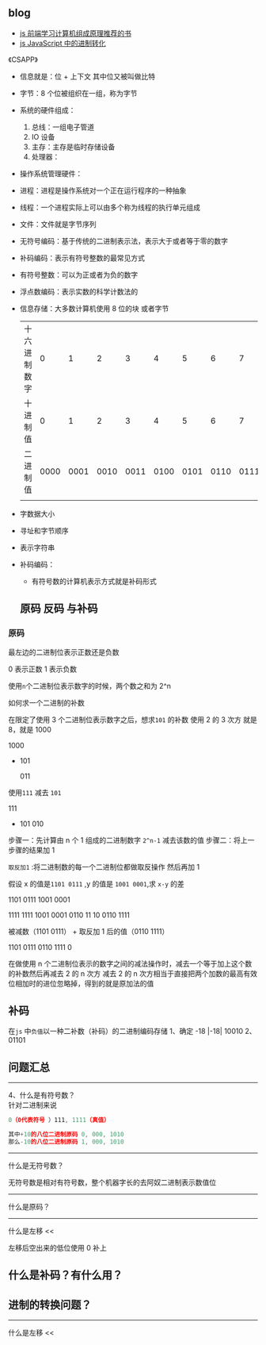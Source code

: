 ## blog

- [js 前端学习计算机组成原理推荐的书](https://github.com/yayxs/computer-organization-learn/tree/main/packages/book)
- [js JavaScript 中的进制转化](https://github.com/yayxs/computer-organization-learn/tree/main/packages/convert)

《CSAPP》

- 信息就是：位 + 上下文 其中位又被叫做比特

- 字节：8 个位被组织在一组，称为字节

- 系统的硬件组成：

  1. 总线：一组电子管道
  2. IO 设备
  3. 主存：主存是临时存储设备
  4. 处理器：

- 操作系统管理硬件：

- 进程：进程是操作系统对一个正在运行程序的一种抽象

- 线程：一个进程实际上可以由多个称为线程的执行单元组成

- 文件：文件就是字节序列

- 无符号编码：基于传统的二进制表示法，表示大于或者等于零的数字

- 补码编码：表示有符号整数的最常见方式

- 有符号整数：可以为正或者为负的数字

- 浮点数编码：表示实数的科学计数法的

- 信息存储：大多数计算机使用 8 位的块 或者字节

  |              |      |      |      |      |      |      |      |      |      |      |      |      |      |      |      |      |
  | ------------ | ---- | ---- | ---- | ---- | ---- | ---- | ---- | ---- | ---- | ---- | ---- | ---- | ---- | ---- | ---- | ---- |
  | 十六进制数字 | 0    | 1    | 2    | 3    | 4    | 5    | 6    | 7    | 8    | 9    | A    | B    | C    | D    | E    | F    |
  | 十进制值     | 0    | 1    | 2    | 3    | 4    | 5    | 6    | 7    | 8    | 9    | 10   | 11   | 12   | 13   | 14   | 15   |
  | 二进制值     | 0000 | 0001 | 0010 | 0011 | 0100 | 0101 | 0110 | 0111 | 1000 | 1001 | 1010 | 1011 | 1100 | 1101 | 1110 | 1111 |
  |              |      |      |      |      |      |      |      |      |      |      |      |      |      |      |      |      |

- 字数据大小
- 寻址和字节顺序
- 表示字符串
- 补码编码：

  - 有符号数的计算机表示方式就是补码形式

  ## 原码 反码 与补码

### 原码

最左边的二进制位表示正数还是负数

0 表示正数 1 表示负数

使用`n`个二进制位表示数字的时候，两个数之和为 2^n

如何求一个二进制的补数

在限定了使用 3 个二进制位表示数字之后，想求`101` 的补数
使用 2 的 3 次方 就是 8，就是 1000

1000

- 101

  011

使用`111` 减去 `101`

111

- 101
  010

步骤一：先计算由 n 个 1 组成的二进制数字 `2^n-1` 减去该数的值
步骤二：将上一步骤的结果加 1

`取反加1` :将二进制数的每一个二进制位都做取反操作 然后再加 1

假设 x 的值是`1101 0111` ,y 的值是 `1001 0001`,求 `x-y` 的差

1101 0111
1001 0001

1111 1111
1001 0001
0110 11 10
0110 1111

被减数（1101 0111） + 取反加 1 后的值（0110 1111）

1101 0111
0110 1111
0

在做使用 n 个二进制位表示的数字之间的减法操作时，减去一个等于加上这个数的补数然后再减去 2 的 n 次方
减去 2 的 n 次方相当于直接把两个加数的最高有效位相加时的进位忽略掉，得到的就是原加法的值

## 补码

在`js` 中`负值`以一种二补数（补码）的二进制编码存储
1、确定 -18 |-18| 10010
2、01101

## 问题汇总

<hr />
<div>
4、什么是有符号数？
</div>
针对二进制来说

```js
0（0代表符号 ）111, 1111（真值）

其中+10的八位二进制原码 0, 000, 1010
那么-10的八位二进制原码 1, 000, 1010
```

<hr />
<div>
什么是无符号数？
</div>

无符号数是相对有符号数，整个机器字长的去阿奴二进制表示数值位

<hr />
<div>
什么是原码？
</div>

<hr />
<div>
什么是左移 <<
</div>

左移后空出来的低位使用 0 补上

## 什么是补码？有什么用？

## 进制的转换问题？

<hr />
<div>
什么是左移 <<
</div>
